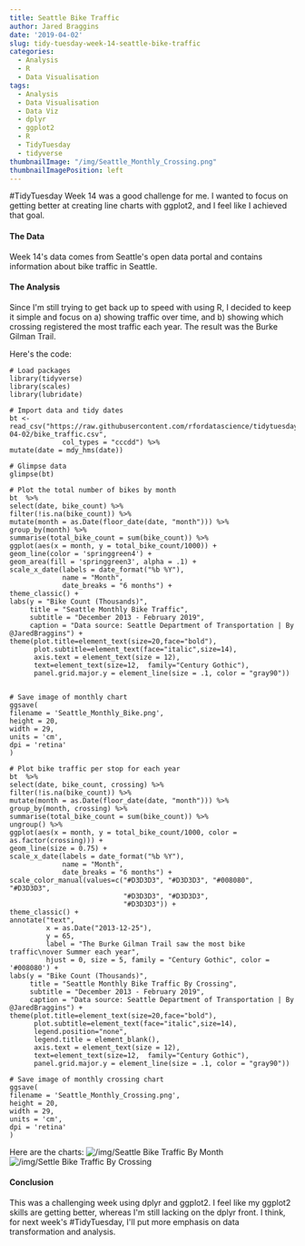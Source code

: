 ```yaml
---
title: Seattle Bike Traffic
author: Jared Braggins
date: '2019-04-02'
slug: tidy-tuesday-week-14-seattle-bike-traffic
categories:
  - Analysis
  - R
  - Data Visualisation
tags:
  - Analysis
  - Data Visualisation
  - Data Viz
  - dplyr
  - ggplot2
  - R
  - TidyTuesday
  - tidyverse
thumbnailImage: "/img/Seattle_Monthly_Crossing.png"
thumbnailImagePosition: left
---
```


#TidyTuesday Week 14 was a good challenge for me. I wanted to focus on getting better at creating line charts with ggplot2, and I feel like I achieved that goal.  


#### The Data
Week 14's data comes from Seattle's open data portal and contains information about bike traffic in Seattle. 


#### The Analysis
Since I'm still trying to get back up to speed with using R, I decided to keep it simple and focus on a) showing traffic over time, and b) showing which crossing registered the most traffic each year. The result was the Burke Gilman Trail.

Here's the code:
  ```
# Load packages
library(tidyverse)
library(scales)
library(lubridate)

# Import data and tidy dates
bt <- read_csv("https://raw.githubusercontent.com/rfordatascience/tidytuesday/master/data/2019/2019-04-02/bike_traffic.csv",
               col_types = "cccdd") %>% 
  mutate(date = mdy_hms(date))

# Glimpse data
glimpse(bt)

# Plot the total number of bikes by month
bt  %>%
  select(date, bike_count) %>%
  filter(!is.na(bike_count)) %>%
  mutate(month = as.Date(floor_date(date, "month"))) %>%
  group_by(month) %>%
  summarise(total_bike_count = sum(bike_count)) %>%
  ggplot(aes(x = month, y = total_bike_count/1000)) +
  geom_line(color = 'springgreen4') +
  geom_area(fill = 'springgreen3', alpha = .1) +
  scale_x_date(labels = date_format("%b %Y"), 
               name = "Month", 
               date_breaks = "6 months") +
  theme_classic() +
  labs(y = "Bike Count (Thousands)",
       title = "Seattle Monthly Bike Traffic",
       subtitle = "December 2013 - February 2019",
       caption = "Data source: Seattle Department of Transportation | By @JaredBraggins") +
  theme(plot.title=element_text(size=20,face="bold"),
        plot.subtitle=element_text(face="italic",size=14),
        axis.text = element_text(size = 12),
        text=element_text(size=12,  family="Century Gothic"),
        panel.grid.major.y = element_line(size = .1, color = "gray90"))


# Save image of monthly chart
ggsave(
  filename = 'Seattle_Monthly_Bike.png',
  height = 20,
  width = 29,
  units = 'cm',
  dpi = 'retina'
)

# Plot bike traffic per stop for each year
bt  %>%
  select(date, bike_count, crossing) %>%
  filter(!is.na(bike_count)) %>%
  mutate(month = as.Date(floor_date(date, "month"))) %>%
  group_by(month, crossing) %>%
  summarise(total_bike_count = sum(bike_count)) %>%
  ungroup() %>%
  ggplot(aes(x = month, y = total_bike_count/1000, color = as.factor(crossing))) +
  geom_line(size = 0.75) +
  scale_x_date(labels = date_format("%b %Y"), 
               name = "Month", 
               date_breaks = "6 months") +
  scale_color_manual(values=c("#D3D3D3", "#D3D3D3", "#008080", "#D3D3D3",
                              "#D3D3D3", "#D3D3D3", 
                              "#D3D3D3")) +
  theme_classic() +
  annotate("text", 
           x = as.Date("2013-12-25"), 
           y = 65, 
           label = "The Burke Gilman Trail saw the most bike traffic\nover Summer each year",
           hjust = 0, size = 5, family = "Century Gothic", color = '#008080') +
  labs(y = "Bike Count (Thousands)",
       title = "Seattle Monthly Bike Traffic By Crossing",
       subtitle = "December 2013 - February 2019",
       caption = "Data source: Seattle Department of Transportation | By @JaredBraggins") +
  theme(plot.title=element_text(size=20,face="bold"),
        plot.subtitle=element_text(face="italic",size=14),
        legend.position="none",
        legend.title = element_blank(),
        axis.text = element_text(size = 12),
        text=element_text(size=12,  family="Century Gothic"),
        panel.grid.major.y = element_line(size = .1, color = "gray90"))

# Save image of monthly crossing chart
ggsave(
  filename = 'Seattle_Monthly_Crossing.png',
  height = 20,
  width = 29,
  units = 'cm',
  dpi = 'retina'
)

  ```
  
Here are the charts:
<img src="/img/Seattle_Monthly_Bike.png" title="/img/Seattle Bike Traffic By Month"/>
<img src="/img/Seattle_Monthly_Crossing.png" title="/img/Settle Bike Traffic By Crossing"/>



#### Conclusion
This was a challenging week using dplyr and ggplot2. I feel like my ggplot2 skills are getting better, whereas I'm still lacking on the dplyr front. I think, for next week's #TidyTuesday, I'll put more emphasis on data transformation and analysis. 